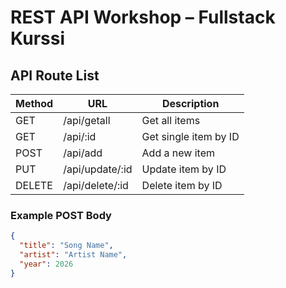 # REST API Workshop – Fullstack Kurssi

## API Route List

| Method | URL                | Description                |
|--------|--------------------|----------------------------|
| GET    | /api/getall        | Get all items              |
| GET    | /api/:id           | Get single item by ID      |
| POST   | /api/add           | Add a new item             |
| PUT    | /api/update/:id    | Update item by ID          |
| DELETE | /api/delete/:id    | Delete item by ID          |

### Example POST Body
```json
{
  "title": "Song Name",
  "artist": "Artist Name",
  "year": 2026
}
